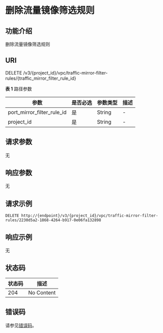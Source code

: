 # 删除流量镜像筛选规则<a name="vpc_apiv3_0085"></a>

## 功能介绍<a name="section5604152615479"></a>

删除流量镜像筛选规则

## URI<a name="section156041226124712"></a>

DELETE /v3/\{project\_id\}/vpc/traffic-mirror-filter-rules/\{traffic\_mirror\_filter\_rule\_id\}

**表 1**  路径参数

|参数|是否必选|参数类型|描述|
|--|--|--|--|
|port_mirror_filter_rule_id|是|String|-|
|project_id|是|String|-|


## 请求参数<a name="section20610152617470"></a>

无

## 响应参数<a name="section16101326184712"></a>

无

## 请求示例<a name="section146101926164710"></a>

```
DELETE http://{endpoint}/v3/{project_id}/vpc/traffic-mirror-filter-rules/2230d5a2-1868-4264-b917-0e06fa132898
```

## 响应示例<a name="section76111026154713"></a>

无

## 状态码<a name="section1461102624718"></a>

|状态码|描述|
|--|--|
|204|No Content|


## 错误码<a name="section46134262479"></a>

请参见[错误码](错误码.md)。

